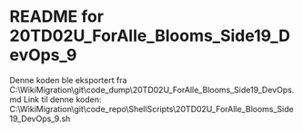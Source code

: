 # README for 20TD02U_ForAlle_Blooms_Side19_DevOps_9
Denne koden ble eksportert fra C:\WikiMigration\git\code_dump\20TD02U_ForAlle_Blooms_Side19_DevOps.md
Link til denne koden: C:\WikiMigration\git\code_repo\ShellScripts\20TD02U_ForAlle_Blooms_Side19_DevOps_9.sh

